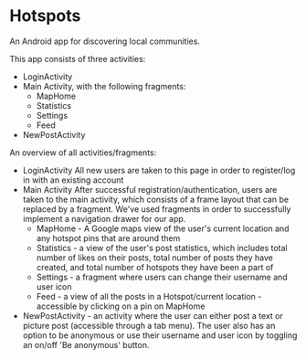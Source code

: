 # Hotspots
An Android app for discovering local communities.

This app consists of three activities:
- LoginActivity
- Main Activity, with the following fragments:
  - MapHome
  - Statistics
  - Settings
  - Feed
- NewPostActivity

An overview of all activities/fragments:
- LoginActivity
  All new users are taken to this page in order to register/log in with an existing account
- Main Activity
  After successful registration/authentication, users are taken to the main activity, which consists of a frame layout that can be replaced by a fragment. We've used fragments in order to successfully implement a navigation drawer for our app.
  - MapHome - A Google maps view of the user's current location and any hotspot pins that are around them
  - Statistics - a view of the user's post statistics, which includes total number of likes on their posts, total number of posts they have created, and total number of hotspots they have been a part of
  - Settings - a fragment where users can change their username and user icon
  - Feed - a view of all the posts in a Hotspot/current location - accessible by clicking on a pin on MapHome
- NewPostActivity - an activity where the user can either post a text or picture post (accessible through a tab menu). The user also has an option to be anonymous or use their username and user icon by toggling an on/off 'Be anonymous' button. 
